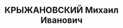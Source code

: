 ---
title: КРЫЖАНОВСКИЙ Михаил Иванович
description: '1879 г.р., м.р. Донская обл., русский, из рабочих, б/п, женат, обр.
  низшее,

  место жит. до ареста г. Керчь, начальник котельно-сборочного цеха ГМЗ,

  арест. 30.05.1937 Керченским ГО НКВД Крыма, ст. 58-7, 8, 11 УК РСФСР: член антисоветской
  троцкистской организации

  осужден 07.01.1938 Верховным Судом СССР к 15 годам ИТЛ с конфискацией имущества,
  умер в ИТЛ в 1943 г.,

  реабилитир. 03.12.1957 г. Верховным Судом СССР'
---